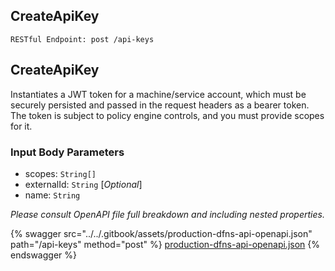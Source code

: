 
## CreateApiKey
`RESTful Endpoint: post /api-keys`


## CreateApiKey

Instantiates a JWT token for a machine/service account, which must be securely persisted and passed in the request headers as a bearer token. The token is subject to policy engine controls, and you must provide scopes for it.





### Input Body Parameters
* scopes: `String[]` 
* externalId: `String` [_Optional_] 
* name: `String` 

_Please consult OpenAPI file full breakdown and including nested properties._


{% swagger src="../../.gitbook/assets/production-dfns-api-openapi.json" path="/api-keys" method="post" %}
[production-dfns-api-openapi.json](../../.gitbook/assets/production-dfns-api-openapi.json)
{% endswagger %}
